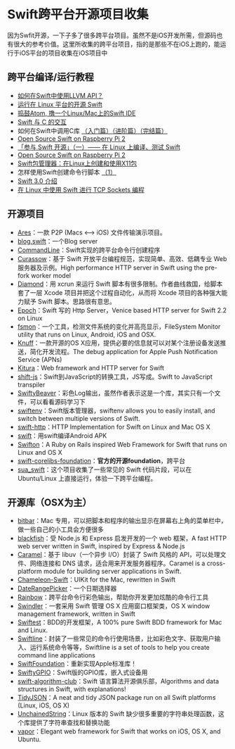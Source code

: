 # Swift跨平台开源项目收集
因为Swfit开源，一下子多了很多跨平台项目。虽然不是iOS开发所需，但源码也有很大的参考价值。这里所收集的跨平台项目，指的是那些不在iOS上跑的，能运行于iOS平台的项目收集在iOS项目中

## 跨平台编译/运行教程
- [如何在Swift中使用LLVM API？][1]
- [运行在 Linux 平台的开源 Swift][2]
- [捣鼓Atom, 撸一个Linux/Mac上的Swift IDE][3]
- [Swift 与 C 的交互][4]
- 如何在Swift中调用C库 [（入门篇）][5][（进阶篇）][6][（完结篇）][7]
- [Open Source Swift on Raspberry Pi 2][8]
- [「参与 Swift 开源」（一）—— 在 Linux 上编译、测试 Swift][9]
- [Open Source Swift on Raspberry Pi 2][10]
- [Swift包管理器：在Linux上创建和使用X11包][11]
- 怎样使用Swift创建命令行脚本 [（1）][12]
- [Swift 3.0 介绍][13]
- [在 Linux 中使用 Swift 进行 TCP Sockets 编程][14]

## 开源项目
- [Ares][15]：一款 P2P (Macs \<–\> iOS) 文件传输演示项目。
- [blog.swift][16]：一个Blog server
- [CommandLine][17]：Swift实现的跨平台命令行创建程序
- [Curassow][18]：基于 Swift 开放平台编程规范，实现简单、高效、低耦专业 Web 服务器及示例。High performance HTTP server in Swift using the pre-fork worker model
- [Diamond][19]：用 xcrun 来运行 Swift 脚本有很多限制。作者曲线救国，给脚本套了一层 Xcode 项目并把这个过程自动化，从而将 Xcode 项目的各种强大能力赋予 Swift 脚本。思路很有意思。
- [Epoch][20]：Swift 写的 Http Server，Venice based HTTP server for Swift 2.2 on Linux
- [fsmon][21]：一个工具，检测文件系统的变化并高亮显示，FileSystem Monitor utility that runs on Linux, Android, iOS and OSX.
- [Knuff][22]：一款开源的OS X应用，提供必要的信息就可以对某个注册设备发送推送，简化开发流程。The debug application for Apple Push Notification Service (APNs)
- [Kitura][23]：Web framework and HTTP server for Swift
- [shift-js][24]：Swift到JavaScript的转换工具，JS写成。Swift to JavaScript transpiler
- [SwiftyBeaver][25]：彩色Log输出，虽然作者表示这是一个库，其实只有一个文件，可以看看源码学习下
- [swiftenv][26]：Swift版本管理器，swiftenv allows you to easily install, and switch between multiple versions of Swift.
- [swift-http][27]：HTTP Implementation for Swift on Linux and Mac OS X
- [swift][28]：用swift编译Android APK
- [Swifton][29]：A Ruby on Rails inspired Web Framework for Swift that runs on Linux and OS X
- [swift-corelibs-foundation][30]：**官方的开源foundation**，跨平台
- [sua\_swift][31]：这个项目收集了一些常见的 Swift 代码片段，可以在 Ubuntu/Linux 上直接运行，体验一下跨平台编程。


## 开源库（OSX为主）
- [bitbar][32]：Mac 专用，可以把脚本和程序的输出显示在屏幕右上角的菜单栏中，做一些自己的小工具会方便很多
- [blackfish][33]：受 Node.js 和 Express 启发开发的一个 web 框架，A fast HTTP web server written in Swift, inspired by Express & Node.js
- [Caramel][34]：基于 libuv（一个异步 I/O）封装了 Swift 风格的 API，可以处理文件、网络连接和 DNS 请求，适合用来开发服务器程序。Caramel is a cross-platform module for building server applications in Swift.
- [Chameleon-Swift][35]：UIKit for the Mac, rewritten in Swift
- [DateRangePicker][36]：一个日期选择器
- [Rainbow][37]：跨平台命令行彩色输出，帮助你开发更加炫酷的命令行工具
- [Swindler][38]：一套采用 Swift 管理 OS X 应用窗口框架类，OS X window management framework, written in Swift
- [Swiftest][39]：BDD的开发框架，A 100% pure Swift BDD framework for Mac and Linux.
- [Swiftline][40]：封装了一些常见的命令行使用场景，比如彩色文字、获取用户输入、运行系统命令等等，Swiftline is a set of tools to help you create command line applications
- [SwiftFoundation][41]：重新实现Apple标准库！
- [SwiftyGPIO][42]：Swift版的GPIO库，嵌入式设备用
- [swift-algorithm-club][43]：Swift 语言算法开源俱乐部，Algorithms and data structures in Swift, with explanations!
- [TidyJSON][44]：A neat and tidy JSON package run on all Swift platforms (Linux, iOS, OS X)
- [UnchainedString][45]：Linux 版本的 Swift 缺少很多重要的字符串处理函数，这个库提供了字符串查找和替换功能
- [vapor][46]：Elegant web framework for Swift that works on iOS, OS X, and Ubuntu.


[1]:	http://www.csdn.net/article/2015-12-07/2826407-Swift
[2]:	http://swiftcafe.io/2015/12/11/swift-linux/ "运行在 Linux 平台的开源 Swift"
[3]:	http://ios.dog/simple-swift-ide-on-atom/ "[翻译]捣鼓Atom, 撸一个Linux/Mac上的Swift IDE"
[4]:	https://realm.io/cn/news/pragma-chris-eidhof-swift-c/ "Swift 与 C 的交互"
[5]:	http://hearrain.com/2015/12/850 "如何在Swift中调用C库（入门篇）"
[6]:	http://hearrain.com/2016/01/853 "如何在Swift中调用C库（进阶篇）"
[7]:	http://hearrain.com/2016/01/855 "如何在Swift中调用C库（完结篇）"
[8]:	http://dev.iachieved.it/iachievedit/open-source-swift-on-raspberry-pi-2/ "Open Source Swift on Raspberry Pi 2"
[9]:	https://autolayout.club/2016/01/01/%E3%80%8C%E5%8F%82%E4%B8%8E-Swift-%E5%BC%80%E6%BA%90%E3%80%8D%EF%BC%88%E4%B8%80%EF%BC%89%E2%80%94%E2%80%94-%E5%9C%A8-Linux-%E4%B8%8A%E7%BC%96%E8%AF%91%E3%80%81%E6%B5%8B%E8%AF%95-Swift/ "「参与 Swift 开源」（一）—— 在 Linux 上编译、测试 Swift"
[10]:	http://dev.iachieved.it/iachievedit/open-source-swift-on-raspberry-pi-2/ "Open Source Swift on Raspberry Pi 2"
[11]:	http://swift.gg/2016/01/13/swift-ubuntu-x11-window-app/ "Swift包管理器：在Linux上创建和使用X11包"
[12]:	http://www.cocoachina.com/swift/20160121/14966.html
[13]:	http://swift.gg/2016/02/25/introducing-swift-3-0/ "Swift 3.0 介绍"
[14]:	http://swift.gg/2016/03/01/tcp-sockets-with-swift-on-linux/ "在 Linux 中使用 Swift 进行 TCP Sockets 编程"
[15]:	https://github.com/indragiek/Ares "Ares"
[16]:	https://github.com/lexrus/blog.swift "blog.swift"
[17]:	https://github.com/jatoben/CommandLine "CommandLine"
[18]:	https://github.com/kylef/Curassow "Curassow"
[19]:	https://github.com/johnno1962/Diamond "Diamond"
[20]:	https://github.com/Zewo/Epoch "Epoch"
[21]:	https://github.com/nowsecure/fsmon "fsmon"
[22]:	https://github.com/KnuffApp/Knuff "Knuff"
[23]:	https://github.com/IBM-Swift/Kitura "Kitura"
[24]:	https://github.com/shift-js/shift-js "shift-js"
[25]:	https://github.com/skreutzberger/SwiftyBeaver "SwiftyBeaver"
[26]:	https://github.com/kylef/swiftenv "swiftenv"
[27]:	https://github.com/huytd/swift-http "swift-http"
[28]:	https://github.com/SwiftAndroid/swift "swift"
[29]:	https://github.com/necolt/Swifton "Swifton"
[30]:	https://github.com/apple/swift-corelibs-foundation "swift-corelibs-foundation"
[31]:	https://github.com/jpedrosa/sua_swift "sua_swift"
[32]:	https://github.com/matryer/bitbar "bitbar"
[33]:	https://github.com/elliottminns/blackfish "blackfish"
[34]:	https://github.com/CaramelForSwift/Caramel "Caramel"
[35]:	https://github.com/unifiedh/Chameleon-Swift "Chameleon-Swift"
[36]:	https://github.com/MrMage/DateRangePicker "DateRangePicker"
[37]:	https://github.com/onevcat/Rainbow "Rainbow"
[38]:	https://github.com/tmandry/Swindler "Swindler"
[39]:	https://github.com/bppr/Swiftest "Swiftest"
[40]:	https://github.com/Swiftline/Swiftline "Swiftline"
[41]:	https://github.com/PureSwift/SwiftFoundation "SwiftFoundation"
[42]:	https://github.com/uraimo/SwiftyGPIO "SwiftyGPIO"
[43]:	https://github.com/hollance/swift-algorithm-club "swift-algorithm-club"
[44]:	https://github.com/benloong/TidyJSON "TidyJSON"
[45]:	https://github.com/dunkelstern/UnchainedString "UnchainedString"
[46]:	https://github.com/tannernelson/vapor "vapor"